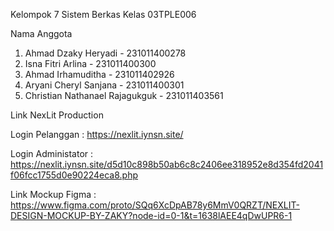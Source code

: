 Kelompok 7 Sistem Berkas Kelas 03TPLE006 


Nama Anggota

1. Ahmad Dzaky Heryadi - 231011400278
2. Isna Fitri Arlina - 231011400300
3. Ahmad Irhamuditha - 231011402926
4. Aryani Cheryl Sanjana - 231011400301
5. Christian Nathanael Rajagukguk - 231011403561

Link NexLit Production 

Login Pelanggan :
https://nexlit.iynsn.site/

Login Administator :
https://nexlit.iynsn.site/d5d10c898b50ab6c8c2406ee318952e8d354fd2041f06fcc1755d0e90224eca8.php

Link Mockup Figma :
https://www.figma.com/proto/SQq6XcDpAB78y6MmV0QRZT/NEXLIT-DESIGN-MOCKUP-BY-ZAKY?node-id=0-1&t=1638lAEE4qDwUPR6-1
